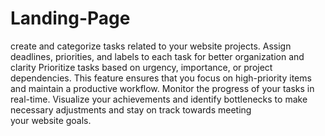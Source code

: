 # Landing-Page
create and categorize tasks related to your website projects. Assign
deadlines, priorities, and labels to each task for better organization
and clarity Prioritize tasks based on urgency, importance, or project
dependencies. This feature ensures that you focus on high-priority
items and maintain a productive workflow.
Monitor the progress of your tasks in real-time. Visualize your
achievements and identify bottlenecks to make necessary
adjustments and stay on track towards meeting your website goals.
